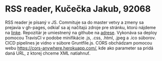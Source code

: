# RSS reader, Kučečka Jakub, 92068

RSS reader je písaný v JS. Commituje sa do master vetvy a zmeny sa prejavia v gh-pages, odkiaľ sa aj načítajú zdroje pre stránku, ktorú nájdeme na [linke](https://jakubkucecka.github.io/RSSreader/). Repozitár je umiestnený na githube na [adrese](https://github.com/JakubKucecka/RSSreader). Vykonáva sa deploy pomocou TravisCI v podobe minifikácie .js, .css, .html, .jpeg a .ico súborov. CICD pipelines je vidno v súbore Gruntfile.js. CORS obchádzam pomocou webu https://cors-anywhere.herokuapp.com/, kde ako parameter sa pridá daná URL, z ktorej chceme XML natiahnuť.